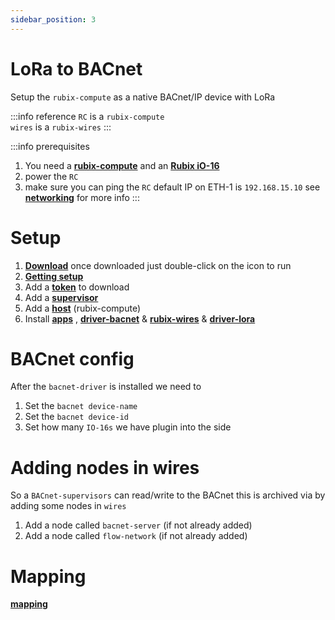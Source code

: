 ```yaml
---
sidebar_position: 3
---
```


# LoRa to BACnet
Setup the `rubix-compute` as a native BACnet/IP device with LoRa

:::info reference
`RC` is a `rubix-compute` <br/>
`wires` is a `rubix-wires`
:::

:::info prerequisites
1. You need a **[rubix-compute](../hardware/controllers/supervisors/rubix-compute/overview.md)** and an **[Rubix iO-16](../hardware/sensors/droplets/droplets-v1/overview.md)**
2. power the `RC`
3. make sure you can ping the `RC` default IP on ETH-1 is `192.168.15.10` see **[networking](../hardware/controllers/supervisors/rubix-compute/networks.md)** for more info
:::


# Setup

1. **[Download](../rubix-ce/setup/download.md)** once downloaded just double-click on the icon to run 
2. **[Getting setup](../rubix-ce/setup/Getting%20Started.md)**
3. Add a **[token](../rubix-ce/setup/Getting%20Started.md#initial-setup)** to download 
4. Add a **[supervisor](../rubix-ce/setup/supervisor.md)**  
5. Add a **[host](../rubix-ce/setup/Hosts.md)** (rubix-compute)
6. Install **[apps](../rubix-ce/setup/apps.md)** , **[driver-bacnet](../rubix-ce/drivers/bacnet/bacnet-server/bacnet-server.md)** & **[rubix-wires](../rubix-ce/wires/overview.md)** & **[driver-lora](../rubix-ce/drivers/lora/lora-raw/lora.md)**

# BACnet config
After the `bacnet-driver` is installed we need to 

1. Set the `bacnet device-name`
2. Set the `bacnet device-id`
3. Set how many `IO-16s` we have plugin into the side


# Adding nodes in wires
So a `BACnet-supervisors` can read/write to the BACnet this is archived via by adding some nodes in `wires`

1. Add a node called `bacnet-server` (if not already added)
2. Add a node called `flow-network` (if not already added)


# Mapping

**[mapping](../rubix-ce/wires/mapping.md)**

